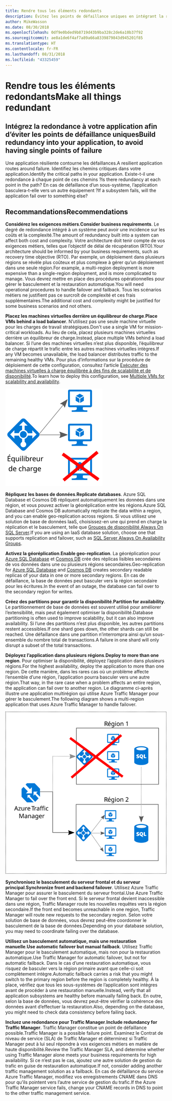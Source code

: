 ```yaml
---
title: Rendre tous les éléments redondants
description: Évitez les points de défaillance uniques en intégrant la redondance à votre application.
author: MikeWasson
ms.date: 08/30/2018
ms.openlocfilehash: 0df9e0bded9b8719d43b9ba328c2de6a10b37f92
ms.sourcegitcommit: ae8a1de6f4af7a89a66a8339879843d945201f85
ms.translationtype: HT
ms.contentlocale: fr-FR
ms.lasthandoff: 08/31/2018
ms.locfileid: "43325459"
---
```

# <a name="make-all-things-redundant"></a><span data-ttu-id="adb8f-103">Rendre tous les éléments redondants</span><span class="sxs-lookup"><span data-stu-id="adb8f-103">Make all things redundant</span></span>

## <a name="build-redundancy-into-your-application-to-avoid-having-single-points-of-failure"></a><span data-ttu-id="adb8f-104">Intégrez la redondance à votre application afin d’éviter les points de défaillance uniques</span><span class="sxs-lookup"><span data-stu-id="adb8f-104">Build redundancy into your application, to avoid having single points of failure</span></span>

<span data-ttu-id="adb8f-105">Une application résiliente contourne les défaillances.</span><span class="sxs-lookup"><span data-stu-id="adb8f-105">A resilient application routes around failure.</span></span> <span data-ttu-id="adb8f-106">Identifiez les chemins critiques dans votre application.</span><span class="sxs-lookup"><span data-stu-id="adb8f-106">Identify the critical paths in your application.</span></span> <span data-ttu-id="adb8f-107">Existe-t-il une redondance à chaque point de ces chemins ?</span><span class="sxs-lookup"><span data-stu-id="adb8f-107">Is there redundancy at each point in the path?</span></span> <span data-ttu-id="adb8f-108">En cas de défaillance d’un sous-système, l’application basculera-t-elle vers un autre équipement ?</span><span class="sxs-lookup"><span data-stu-id="adb8f-108">If a subsystem fails, will the application fail over to something else?</span></span>

## <a name="recommendations"></a><span data-ttu-id="adb8f-109">Recommandations</span><span class="sxs-lookup"><span data-stu-id="adb8f-109">Recommendations</span></span> 

<span data-ttu-id="adb8f-110">**Considérez les exigences métiers**.</span><span class="sxs-lookup"><span data-stu-id="adb8f-110">**Consider business requirements**.</span></span> <span data-ttu-id="adb8f-111">Le degré de redondance intégré à un système peut avoir une incidence sur les coûts et la complexité.</span><span class="sxs-lookup"><span data-stu-id="adb8f-111">The amount of redundancy built into a system can affect both cost and complexity.</span></span> <span data-ttu-id="adb8f-112">Votre architecture doit tenir compte de vos exigences métiers, telles que l’objectif de délai de récupération (RTO).</span><span class="sxs-lookup"><span data-stu-id="adb8f-112">Your architecture should be informed by your business requirements, such as recovery time objective (RTO).</span></span> <span data-ttu-id="adb8f-113">Par exemple, un déploiement dans plusieurs régions se révèle plus coûteux et plus complexe à gérer qu’un déploiement dans une seule région.</span><span class="sxs-lookup"><span data-stu-id="adb8f-113">For example, a multi-region deployment is more expensive than a single-region deployment, and is more complicated to manage.</span></span> <span data-ttu-id="adb8f-114">Vous devrez mettre en place des procédures opérationnelles pour gérer le basculement et la restauration automatique.</span><span class="sxs-lookup"><span data-stu-id="adb8f-114">You will need operational procedures to handle failover and failback.</span></span> <span data-ttu-id="adb8f-115">Tous les scénarios métiers ne justifient pas ce surcroît de complexité et ces frais supplémentaires.</span><span class="sxs-lookup"><span data-stu-id="adb8f-115">The additional cost and complexity might be justified for some business scenarios and not others.</span></span>

<span data-ttu-id="adb8f-116">**Placez les machines virtuelles derrière un équilibreur de charge**.</span><span class="sxs-lookup"><span data-stu-id="adb8f-116">**Place VMs behind a load balancer**.</span></span> <span data-ttu-id="adb8f-117">N’utilisez pas une seule machine virtuelle pour les charges de travail stratégiques.</span><span class="sxs-lookup"><span data-stu-id="adb8f-117">Don't use a single VM for mission-critical workloads.</span></span> <span data-ttu-id="adb8f-118">Au lieu de cela, placez plusieurs machines virtuelles derrière un équilibreur de charge.</span><span class="sxs-lookup"><span data-stu-id="adb8f-118">Instead, place multiple VMs behind a load balancer.</span></span> <span data-ttu-id="adb8f-119">Si l’une des machines virtuelles n’est plus disponible, l’équilibreur de charge répartit le trafic entre les autres machines virtuelles intègres.</span><span class="sxs-lookup"><span data-stu-id="adb8f-119">If any VM becomes unavailable, the load balancer distributes traffic to the remaining healthy VMs.</span></span> <span data-ttu-id="adb8f-120">Pour plus d’informations sur la procédure de déploiement de cette configuration, consultez l’article [Exécuter des machines virtuelles à charge équilibrée à des fins de scalabilité et de disponibilité][multi-vm-blueprint].</span><span class="sxs-lookup"><span data-stu-id="adb8f-120">To learn how to deploy this configuration, see [Multiple VMs for scalability and availability][multi-vm-blueprint].</span></span>

![](./images/load-balancing.svg)

<span data-ttu-id="adb8f-121">**Répliquez les bases de données**.</span><span class="sxs-lookup"><span data-stu-id="adb8f-121">**Replicate databases**.</span></span> <span data-ttu-id="adb8f-122">Azure SQL Database et Cosmos DB répliquent automatiquement les données dans une région, et vous pouvez activer la géoréplication entre les régions.</span><span class="sxs-lookup"><span data-stu-id="adb8f-122">Azure SQL Database and Cosmos DB automatically replicate the data within a region, and you can enable geo-replication across regions.</span></span> <span data-ttu-id="adb8f-123">Si vous utilisez une solution de base de données IaaS, choisissez-en une qui prend en charge la réplication et le basculement, telle que [Groupes de disponibilité Always On SQL Server][sql-always-on].</span><span class="sxs-lookup"><span data-stu-id="adb8f-123">If you are using an IaaS database solution, choose one that supports replication and failover, such as [SQL Server Always On Availability Groups][sql-always-on].</span></span> 

<span data-ttu-id="adb8f-124">**Activez la géoréplication**.</span><span class="sxs-lookup"><span data-stu-id="adb8f-124">**Enable geo-replication**.</span></span> <span data-ttu-id="adb8f-125">La géoréplication pour [Azure SQL Database][sql-geo-replication] et [Cosmos DB][cosmosdb-geo-replication] crée des réplicas lisibles secondaires de vos données dans une ou plusieurs régions secondaires.</span><span class="sxs-lookup"><span data-stu-id="adb8f-125">Geo-replication for [Azure SQL Database][sql-geo-replication] and [Cosmos DB][cosmosdb-geo-replication] creates secondary readable replicas of your data in one or more secondary regions.</span></span> <span data-ttu-id="adb8f-126">En cas de défaillance, la base de données peut basculer vers la région secondaire pour les écritures.</span><span class="sxs-lookup"><span data-stu-id="adb8f-126">In the event of an outage, the database can fail over to the secondary region for writes.</span></span>

<span data-ttu-id="adb8f-127">**Créez des partitions pour garantir la disponibilité**.</span><span class="sxs-lookup"><span data-stu-id="adb8f-127">**Partition for availability**.</span></span> <span data-ttu-id="adb8f-128">Le partitionnement de base de données est souvent utilisé pour améliorer l’extensibilité, mais peut également optimiser la disponibilité.</span><span class="sxs-lookup"><span data-stu-id="adb8f-128">Database partitioning is often used to improve scalability, but it can also improve availability.</span></span> <span data-ttu-id="adb8f-129">Si l’une des partitions n’est plus disponible, les autres partitions restent accessibles.</span><span class="sxs-lookup"><span data-stu-id="adb8f-129">If one shard goes down, the other shards can still be reached.</span></span> <span data-ttu-id="adb8f-130">Une défaillance dans une partition n’interrompra ainsi qu’un sous-ensemble du nombre total de transactions.</span><span class="sxs-lookup"><span data-stu-id="adb8f-130">A failure in one shard will only disrupt a subset of the total transactions.</span></span> 

<span data-ttu-id="adb8f-131">**Déployez l’application dans plusieurs régions**.</span><span class="sxs-lookup"><span data-stu-id="adb8f-131">**Deploy to more than one region**.</span></span> <span data-ttu-id="adb8f-132">Pour optimiser la disponibilité, déployez l’application dans plusieurs régions.</span><span class="sxs-lookup"><span data-stu-id="adb8f-132">For the highest availability, deploy the application to more than one region.</span></span> <span data-ttu-id="adb8f-133">De cette manière, dans les rares cas où un problème affecte l’ensemble d’une région, l’application pourra basculer vers une autre région.</span><span class="sxs-lookup"><span data-stu-id="adb8f-133">That way, in the rare case when a problem affects an entire region, the application can fail over to another region.</span></span> <span data-ttu-id="adb8f-134">Le diagramme ci-après illustre une application multirégion qui utilise Azure Traffic Manager pour gérer le basculement.</span><span class="sxs-lookup"><span data-stu-id="adb8f-134">The following diagram shows a multi-region application that uses Azure Traffic Manager to handle failover.</span></span>

![](images/failover.svg)

<span data-ttu-id="adb8f-135">**Synchronisez le basculement du serveur frontal et du serveur principal**.</span><span class="sxs-lookup"><span data-stu-id="adb8f-135">**Synchronize front and backend failover**.</span></span> <span data-ttu-id="adb8f-136">Utilisez Azure Traffic Manager pour assurer le basculement du serveur frontal.</span><span class="sxs-lookup"><span data-stu-id="adb8f-136">Use Azure Traffic Manager to fail over the front end.</span></span> <span data-ttu-id="adb8f-137">Si le serveur frontal devient inaccessible dans une région, Traffic Manager route les nouvelles requêtes vers la région secondaire.</span><span class="sxs-lookup"><span data-stu-id="adb8f-137">If the front end becomes unreachable in one region, Traffic Manager will route new requests to the secondary region.</span></span> <span data-ttu-id="adb8f-138">Selon votre solution de base de données, vous devrez peut-être coordonner le basculement de la base de données.</span><span class="sxs-lookup"><span data-stu-id="adb8f-138">Depending on your database solution, you may need to coordinate failing over the database.</span></span> 

<span data-ttu-id="adb8f-139">**Utilisez un basculement automatique, mais une restauration manuelle**.</span><span class="sxs-lookup"><span data-stu-id="adb8f-139">**Use automatic failover but manual failback**.</span></span> <span data-ttu-id="adb8f-140">Utilisez Traffic Manager pour le basculement automatique, mais non pour la restauration automatique.</span><span class="sxs-lookup"><span data-stu-id="adb8f-140">Use Traffic Manager for automatic failover, but not for automatic failback.</span></span> <span data-ttu-id="adb8f-141">Dans le cas d’une restauration automatique, vous risquez de basculer vers la région primaire avant que celle-ci soit complètement intègre.</span><span class="sxs-lookup"><span data-stu-id="adb8f-141">Automatic failback carries a risk that you might switch to the primary region before the region is completely healthy.</span></span> <span data-ttu-id="adb8f-142">À la place, vérifiez que tous les sous-systèmes de l’application sont intègres avant de procéder à une restauration manuelle.</span><span class="sxs-lookup"><span data-stu-id="adb8f-142">Instead, verify that all application subsystems are healthy before manually failing back.</span></span> <span data-ttu-id="adb8f-143">En outre, selon la base de données, vous devrez peut-être vérifier la cohérence des données avant d’effectuer la restauration.</span><span class="sxs-lookup"><span data-stu-id="adb8f-143">Also, depending on the database, you might need to check data consistency before failing back.</span></span>

<span data-ttu-id="adb8f-144">**Incluez une redondance pour Traffic Manager**.</span><span class="sxs-lookup"><span data-stu-id="adb8f-144">**Include redundancy for Traffic Manager**.</span></span> <span data-ttu-id="adb8f-145">Traffic Manager constitue un point de défaillance possible.</span><span class="sxs-lookup"><span data-stu-id="adb8f-145">Traffic Manager is a possible failure point.</span></span> <span data-ttu-id="adb8f-146">Examinez le Contrat de niveau de service (SLA) de Traffic Manager et déterminez si Traffic Manager peut à lui seul répondre à vos exigences métiers en matière de haute disponibilité.</span><span class="sxs-lookup"><span data-stu-id="adb8f-146">Review the Traffic Manager SLA, and determine whether using Traffic Manager alone meets your business requirements for high availability.</span></span> <span data-ttu-id="adb8f-147">Si ce n’est pas le cas, ajoutez une autre solution de gestion du trafic en guise de restauration automatique.</span><span class="sxs-lookup"><span data-stu-id="adb8f-147">If not, consider adding another traffic management solution as a failback.</span></span> <span data-ttu-id="adb8f-148">En cas de défaillance du service Azure Traffic Manager, modifiez vos enregistrements CNAME dans DNS pour qu’ils pointent vers l’autre service de gestion du trafic.</span><span class="sxs-lookup"><span data-stu-id="adb8f-148">If the Azure Traffic Manager service fails, change your CNAME records in DNS to point to the other traffic management service.</span></span>



<!-- links -->

[multi-vm-blueprint]: ../../reference-architectures/virtual-machines-windows/multi-vm.md

[cassandra]: http://cassandra.apache.org/
[cosmosdb-geo-replication]: /azure/cosmos-db/distribute-data-globally
[sql-always-on]: https://msdn.microsoft.com/library/hh510230.aspx
[sql-geo-replication]: /azure/sql-database/sql-database-geo-replication-overview
